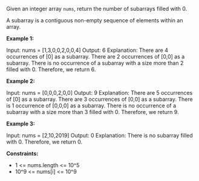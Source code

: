Given an integer array `nums`, return the number of subarrays filled with 0.

A subarray is a contiguous non-empty sequence of elements within an array.

**Example 1:**

Input: nums = [1,3,0,0,2,0,0,4]
Output: 6
Explanation: 
There are 4 occurrences of [0] as a subarray.
There are 2 occurrences of [0,0] as a subarray.
There is no occurrence of a subarray with a size more than 2 filled with 0. Therefore, we return 6.

**Example 2:**

Input: nums = [0,0,0,2,0,0]
Output: 9
Explanation:
There are 5 occurrences of [0] as a subarray.
There are 3 occurrences of [0,0] as a subarray.
There is 1 occurrence of [0,0,0] as a subarray.
There is no occurrence of a subarray with a size more than 3 filled with 0. Therefore, we return 9.

**Example 3:**

Input: nums = [2,10,2019]
Output: 0
Explanation: There is no subarray filled with 0. Therefore, we return 0.

**Constraints:**

- 1 <= nums.length <= 10^5
- 10^9 <= nums[i] <= 10^9
